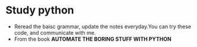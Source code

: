 # Study python


+ Reread the baisc grammar, update the notes everyday.You can try these code, and communicate with me.
+ From the book **AUTOMATE THE BORING STUFF WITH PYTHON**
  
